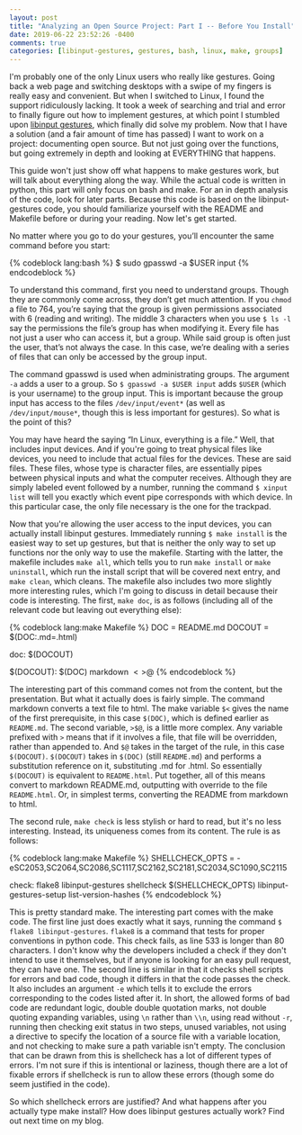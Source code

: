 ```yaml
---
layout: post
title: "Analyzing an Open Source Project: Part I -- Before You Install"
date: 2019-06-22 23:52:26 -0400
comments: true
categories: [libinput-gestures, gestures, bash, linux, make, groups]
---
```

I'm probably one of the only Linux users who really like gestures. Going back a web page and switching desktops with a swipe of my fingers is really easy and convenient. But when I switched to Linux, I found the support ridiculously lacking. It took a week of searching and trial and error to finally figure out how to implement gestures, at which point I stumbled upon [libinput gestures][2b6bf2e2], which finally did solve my problem. Now that I have a solution (and a fair amount of time has passed) I want to work on a project: documenting open source. But not just going over the functions, but going extremely in depth and looking at EVERYTHING that happens.

This guide won't just show off what happens to make gestures work, but will talk about everything along the way. While the actual code is written in python, this part will only focus on bash and make. For an in depth analysis of the code, look for later parts. Because this code is based on the libinput-gestures code, you should familiarize yourself with the README and Makefile before or during your reading. Now let's get started.

  [2b6bf2e2]: https://github.com/bulletmark/libinput-gestures "libinput-gestures"

No matter where you go to do your gestures, you’ll encounter the same command before you start:

{% codeblock lang:bash %}
$ sudo gpasswd -a $USER input
{% endcodeblock %}

To understand this command, first you need to understand groups. Though they are commonly come across, they don’t get much attention. If you `chmod` a file to 764, you’re saying that the group is given permissions associated with 6 (reading and writing). The middle 3 characters when you use `$ ls -l` say the permissions the file’s group has when modifying it. Every file has not just a user who can access it, but a group. While said group is often just the user, that’s not always the case. In this case, we’re dealing with a series of files that can only be accessed by the group input.

The command gpasswd is used when administrating groups. The argument `-a` adds a user to a group. So `$ gpasswd -a $USER input` adds `$USER` (which is your username) to the group input. This is important because the group input has access to the files `/dev/input/event*` (as well as `/dev/input/mouse*`, though this is less important for gestures). So what is the point of this?

You may have heard the saying “In Linux, everything is a file.” Well, that includes input devices. And if you're going to treat physical files like devices, you need to include that actual files for the devices. These are said files. These files, whose type is character files, are essentially pipes between physical inputs and what the computer receives. Although they are simply labeled event followed by a number, running the command `$ xinput list` will tell you exactly which event pipe corresponds with which device. In this particular case, the only file necessary is the one for the trackpad.

Now that you're allowing the user access to the input devices, you can actually install libinput gestures. Immediately running `$ make install` is the easiest way to set up gestures, but that is neither the only way to set up functions nor the only way to use the makefile. Starting with the latter, the makefile includes `make all`, which tells you to run `make install` or `make uninstall`, which run the install script that will be covered next entry, and `make clean`, which cleans. The makefile also includes two more slightly more interesting rules, which I'm going to discuss in detail because their code is interesting. The first, `make doc`, is as follows (including all of the relevant code but leaving out everything else):

{% codeblock lang:make Makefile %}
DOC = README.md
DOCOUT = $(DOC:.md=.html)

doc: $(DOCOUT)

$(DOCOUT): $(DOC)
  markdown $< >$@
{% endcodeblock %}

The interesting part of this command comes not from the content, but the presentation. But what it actually does is fairly simple. The command markdown converts a text file to html. The make variable `$<` gives the name of the first prerequisite, in this case `$(DOC)`, which is defined earlier as `README.md`. The second variable, `>$@`, is a little more complex. Any variable prefixed with `>` means that if it involves a file, that file will be overridden, rather than appended to. And `$@` takes in the target of the rule, in this case `$(DOCOUT)`. `$(DOCOUT)` takes in `$(DOC)` (still `README.md`) and performs a substitution reference on it, substituting .md for .html. So essentially `$(DOCOUT)` is equivalent to `README.html`. Put together, all of this means convert to markdown README.md, outputting with override to the file `README.html`. Or, in simplest terms, converting the README from markdown to html.

The second rule, `make check` is less stylish or hard to read, but it's no less interesting. Instead, its uniqueness comes from its content. The rule is as follows:

{% codeblock lang:make Makefile %}
SHELLCHECK_OPTS = -eSC2053,SC2064,SC2086,SC1117,SC2162,SC2181,SC2034,SC1090,SC2115

check:
	flake8 libinput-gestures
	shellcheck $(SHELLCHECK_OPTS) libinput-gestures-setup list-version-hashes
{% endcodeblock %}

This is pretty standard make. The interesting part comes with the make code. The first line  just does exactly what it says, running the command `$ flake8 libinput-gestures`. `flake8` is a command that tests for proper conventions in python code. This check fails, as line 533 is longer than 80 characters. I don't know why the developers included a check if they don't intend to use it themselves, but if anyone is looking for an easy pull request, they can have one. The second line is similar in that it checks shell scripts for errors and bad code, though it differs in that the code passes the check. It also includes an argument `-e` which tells it to exclude the errors corresponding to the codes listed after it. In short, the allowed forms of bad code are redundant logic, double double quotation marks, not double quoting expanding variables, using `\n` rather than `\\n`, using read without `-r`, running then checking exit status in two steps, unused variables, not using a directive to specify the location of a source file with a variable location, and not checking to make sure a path variable isn't empty. The conclusion that can be drawn from this is shellcheck has a lot of different types of errors. I'm not sure if this is intentional or laziness, though there are a lot of fixable errors if shellcheck is run to allow these errors (though some do seem justified in the code).

So which shellcheck errors are justified? And what happens after you actually type make install? How does libinput gestures actually work? Find out next time on my blog.
